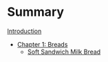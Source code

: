 # Summary

[Introduction](./intro.md)

- [Chapter 1: Breads](./breads/breads.md)
    - [Soft Sandwich Milk Bread](./breads/soft-sandwich-milk-bread.md)
